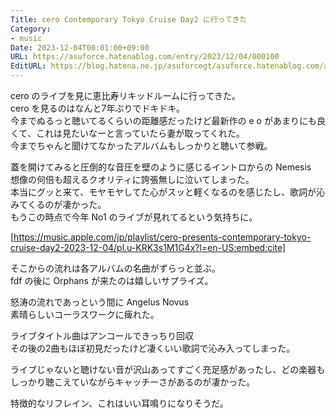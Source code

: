 ```yaml
---
Title: cero Contemporary Tokyo Cruise Day2 に行ってきた
Category:
- music
Date: 2023-12-04T00:01:00+09:00
URL: https://asuforce.hatenablog.com/entry/2023/12/04/000100
EditURL: https://blog.hatena.ne.jp/asuforcegt/asuforce.hatenablog.com/atom/entry/6801883189064159241
---
```


cero のライブを見に恵比寿リキッドルームに行ってきた。  
cero を見るのはなんと7年ぶりでドキドキ。  
今までぬるっと聴いてるくらいの距離感だったけど最新作の e o があまりにも良くて、これは見たいなーと言っていたら妻が取ってくれた。  
今までちゃんと聞けてなかったアルバムもしっかりと聴いて参戦。  

蓋を開けてみると圧倒的な音圧を壁のように感じるイントロからの Nemesis  
想像の何倍も超えるクオリティに誇張無しに泣いてしまった。  
本当にグッと来て、モヤモヤしてた心がスッと軽くなるのを感じたし、歌詞が沁みてくるのが凄かった。  
もうこの時点で今年 No1 のライブが見れてるという気持ちに。  

[https://music.apple.com/jp/playlist/cero-presents-contemporary-tokyo-cruise-day2-2023-12-04/pl.u-KRK3s1M1G4x?l=en-US:embed:cite]

そこからの流れは各アルバムの名曲がずらっと並ぶ。  
fdf  の後に Orphans  が来たのは嬉しいサプライズ。  

怒涛の流れであっという間に Angelus Novus  
素晴らしいコーラスワークに痺れた。  

ライブタイトル曲はアンコールできっちり回収  
その後の2曲もほぼ初見だったけど凄くいい歌詞で沁み入ってしまった。  

ライブじゃないと聴けない音が沢山あってすごく充足感があったし、どの楽器もしっかり聴こえていながらキャッチーさがあるのが凄かった。

特徴的なリフレイン、これはいい耳鳴りになりそうだ。
